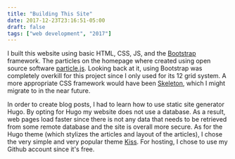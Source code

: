 ```yaml
---
title: "Building This Site"
date: 2017-12-23T23:16:51-05:00
draft: false
tags: ["web development", "2017"]
---
```

I built this website using basic HTML, CSS, JS, and the [Bootstrap](http://getbootstrap.com) framework. The particles on the homepage where created using open source software [particle.js](https://github.com/VincentGarreau/particles.js/). Looking back at it, using Bootstrap was completely overkill for this project since I only used for its 12 grid system. A more appropriate CSS framework would have been [Skeleton](http://getskeleton.com), which I might migrate to in the near future.

In order to create blog posts, I had to learn how to use
static site generator Hugo. By opting for Hugo my website does not use a database. As a result, web pages load faster since there is not any data that needs to be retrieved from some remote database and the site is overall more secure. As for the Hugo theme (which stylizes the articles and layout of the articles), I chose the very simple and very popular theme [Kiss](https://themes.gohugo.io/kiss/). For hosting, I chose to use my Github account since it's free.
